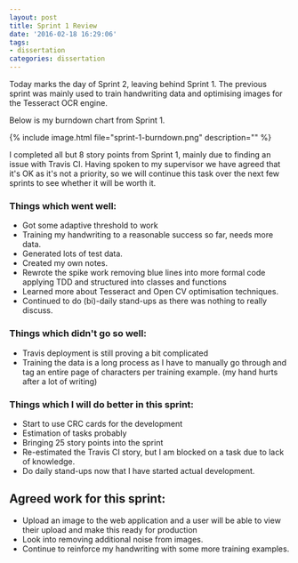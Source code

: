 ```yaml
---
layout: post
title: Sprint 1 Review
date: '2016-02-18 16:29:06'
tags:
- dissertation
categories: dissertation
---
```


Today marks the day of Sprint 2, leaving behind Sprint 1. The previous sprint was mainly used to train handwriting data and optimising images for the Tesseract OCR engine.

Below is my burndown chart from Sprint 1. 

{% include image.html file="sprint-1-burndown.png" description="" %}

I completed all but 8 story points from Sprint 1, mainly due to finding an issue with Travis CI. Having spoken to my supervisor we have agreed that it's OK as it's not a priority, so we will continue this task over the next few sprints to see whether it will be worth it. 


### Things which went well: 

* Got some adaptive threshold to work
* Training my handwriting to a reasonable success so far, needs more data.
* Generated lots of test data.
* Created my own notes. 
* Rewrote the spike work removing blue lines into more formal code applying TDD and structured into classes and functions 
* Learned more about Tesseract and Open CV optimisation techniques. 
* Continued to do (bi)-daily stand-ups as there was nothing to really discuss.

### Things which didn't go so well: 
* Travis deployment is still proving a bit complicated 
* Training the data is a long process as I have to manually go through and tag an entire page of characters per training example. (my hand hurts after a lot of writing)

### Things which I will do better in this sprint: 
* Start to use CRC cards for the development 
* Estimation of tasks probably
* Bringing 25 story points into the sprint 
* Re-estimated the Travis CI story, but I am blocked on a task due to lack of knowledge.
* Do daily stand-ups now that I have started actual development.


## Agreed work for this sprint: 
* Upload an image to the web application and a user will be able to view their upload and make this ready for production 
* Look into removing additional noise from images. 
* Continue to reinforce my handwriting with some more training examples.
